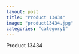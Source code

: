 ```yaml
---
layout: post
title: "Product 13434"
image: "product13434.jpg"
categories: "category1"
---
```

Product 13434
